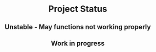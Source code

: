 <center>

# Project Status
## Unstable - May functions not working properly
## Work in progress

</center>